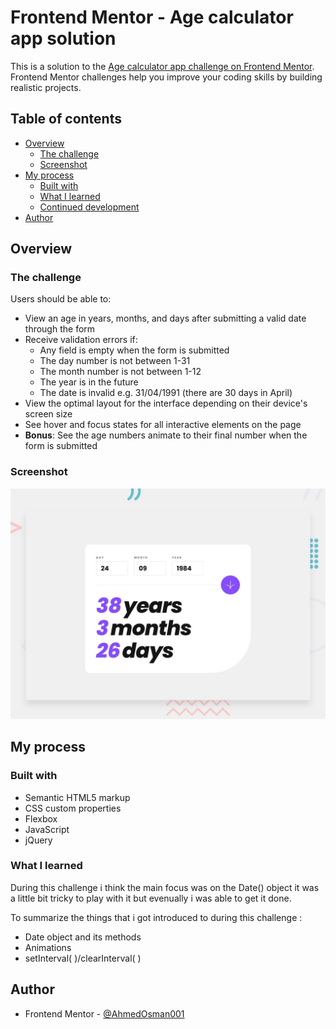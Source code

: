# Frontend Mentor - Age calculator app solution

This is a solution to the [Age calculator app challenge on Frontend Mentor](https://www.frontendmentor.io/challenges/age-calculator-app-dF9DFFpj-Q). Frontend Mentor challenges help you improve your coding skills by building realistic projects. 

## Table of contents

- [Overview](#overview)
  - [The challenge](#the-challenge)
  - [Screenshot](#screenshot)
- [My process](#my-process)
  - [Built with](#built-with)
  - [What I learned](#what-i-learned)
  - [Continued development](#continued-development)
- [Author](#author)

## Overview

### The challenge

Users should be able to:

- View an age in years, months, and days after submitting a valid date through the form
- Receive validation errors if:
  - Any field is empty when the form is submitted
  - The day number is not between 1-31
  - The month number is not between 1-12
  - The year is in the future
  - The date is invalid e.g. 31/04/1991 (there are 30 days in April)
- View the optimal layout for the interface depending on their device's screen size
- See hover and focus states for all interactive elements on the page
- **Bonus**: See the age numbers animate to their final number when the form is submitted

### Screenshot

![Design preview for the Age calculator app coding challenge](./design/desktop-preview.jpg)

## My process

### Built with

- Semantic HTML5 markup
- CSS custom properties
- Flexbox
- JavaScript
- jQuery


### What I learned

During this challenge i think the main focus was on the Date() object 
it was a little bit tricky to play with it but evenually i was able to get it done. 

To summarize the things that i got introduced to during this challenge : 
- Date object and its methods 
- Animations 
- setInterval( )/clearInterval( )

## Author

- Frontend Mentor - [@AhmedOsman001](https://www.frontendmentor.io/profile/AhmedOsman001)

